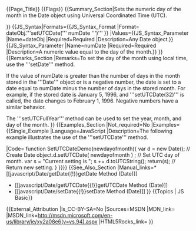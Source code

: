 {{Page_Title}}
{{Flags}}
{{Summary_Section|Sets the numeric day of the month in the Date object using Universal Coordinated Time (UTC).

}}
{{JS_Syntax|Formats={{JS_Syntax_Format
|Format= dateObj.'''setUTCDate(''' numDate ''')''' }}
|Values={{JS_Syntax_Parameter
|Name=dateObj
|Required=Required
|Description=Any Date object.}}{{JS_Syntax_Parameter
|Name=numDate
|Required=Required
|Description=A numeric value equal to the day of the month.}}
}}
{{Remarks_Section
|Remarks=To set the day of the month using local time, use the '''setDate''' method.

If the value of numDate is greater than the number of days in the month stored in the '''Date''' object or is a negative number, the date is set to a date equal to numDate minus the number of days in the stored month. For example, if the stored date is January 5, 1996, and '''setUTCDate(32)''' is called, the date changes to February 1, 1996. Negative numbers have a similar behavior.

The '''setUTCFullYear''' method can be used to set the year, month, and day of the month.
}}
{{Examples_Section
|Not_required=No
|Examples={{Single_Example
|Language=JavaScript
|Description=The following example illustrates the use of the '''setUTCDate''' method.

|Code= function SetUTCDateDemo(newdayofmonth){
    var d = new Date();           // Create Date object.d.setUTCDate( newdayofmonth ) ;  // Set UTC day of month.
    var s = "Current setting is ";
    s += d.toUTCString(); 
    return(s);                    // Return new setting.
 }
}}}}
{{See_Also_Section
|Manual_links=* [[javascript/Date/getDate{{!}}getDate Method (Date)]]
* [[javascript/Date/getUTCDate{{!}}getUTCDate Method (Date)]]
* [[javascript/Date/setDate{{!}}setDate Method (Date)]]
}}
{{Topics | JS Basic}}

{{External_Attribution
|Is_CC-BY-SA=No
|Sources=MSDN
|MDN_link=
|MSDN_link=http://msdn.microsoft.com/en-us/library/ie/xy2a08e6(v=vs.94).aspx
|HTML5Rocks_link=
}}